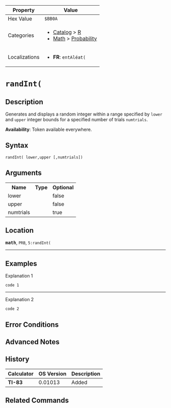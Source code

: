 | Property      | Value |
|---------------|-------|
| Hex Value     | `$BB0A`|
| Categories    | <ul><li>[Catalog](<../categories/Catalog.md>) > [R](<../categories/Catalog.md#R>)</li><li>[Math](<../categories/Math.md>) > [Probability](<../categories/Math.md#Probability>)</li></ul> |
| Localizations | <ul><li><b>FR</b>: `entAléat(`</li></ul> |

# `randInt(`

## Description
Generates and displays a random integer within a range specified by `lower` and `upper` integer bounds for a specified number of trials `numtrials`.


<b>Availability</b>: Token available everywhere.

## Syntax
`randInt( lower,upper [,numtrials])`

## Arguments
<table>
<tr><th>Name</th><th>Type</th><th>Optional</th></tr>

<tr><td>lower</td><td></td><td>false</td></tr>

<tr><td>upper</td><td></td><td>false</td></tr>

<tr><td>numtrials</td><td></td><td>true</td></tr>

</table>

## Location
<tt><kbd><b>math</b></kbd></tt>, `PRB`, `5:randInt(`
<hr>

## Examples

Explanation 1
```ti-basic
code 1
```
---
Explanation 2
```ti-basic
code 2
```

## Error Conditions


## Advanced Notes


## History
| Calculator | OS Version | Description |
|------------|------------|-------------|
| <b>TI-83</b> | 0.01013 | Added |

## Related Commands

